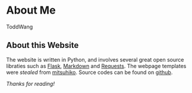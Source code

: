 About Me
========

  ToddWang


About this Website
------------------
The website is written in Python, and involves several great open source libraties such as [Flask](flask.pocoo.org/), [Markdown](http://pythonhosted.org/Markdown/) and [Requests](python-requests.org). The webpage templates were *stealed* from [mitsuhiko](http://lucumr.pocoo.org/). Source codes can be found on [github](https://github.com/ghostrong/weblog).

*Thanks for reading!*

